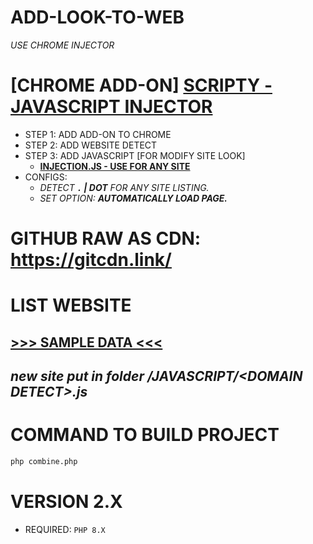 # ADD-LOOK-TO-WEB
*USE CHROME INJECTOR*

# [CHROME ADD-ON] [SCRIPTY - JAVASCRIPT INJECTOR](https://chrome.google.com/webstore/detail/scripty-javascript-inject/milkbiaeapddfnpenedfgbfdacpbcbam)
- STEP 1: ADD ADD-ON TO CHROME
- STEP 2: ADD WEBSITE DETECT
- STEP 3: ADD JAVASCRIPT [FOR MODIFY SITE LOOK]
  - **[INJECTION.JS - USE FOR ANY SITE](/[AUTO_GENERATED]_PRODUCTION_INJECTION/[AUTO_GENERATED]_CONG_JS_INJECTION.js)**
- CONFIGS:
  - *DETECT **``.`` | DOT** FOR ANY SITE LISTING.*
  - *SET OPTION: **AUTOMATICALLY LOAD PAGE.***

# **GITHUB RAW AS CDN**: https://gitcdn.link/

# LIST WEBSITE 
## [>>> SAMPLE DATA <<<](/JAVASCRIPT/CONG/SAMPLE_DATA.js)
## *new site put in folder /JAVASCRIPT/**\<DOMAIN DETECT\>.js***

# COMMAND TO BUILD PROJECT
````bash
php combine.php
````

# VERSION 2.X
- REQUIRED: ``PHP 8.X``